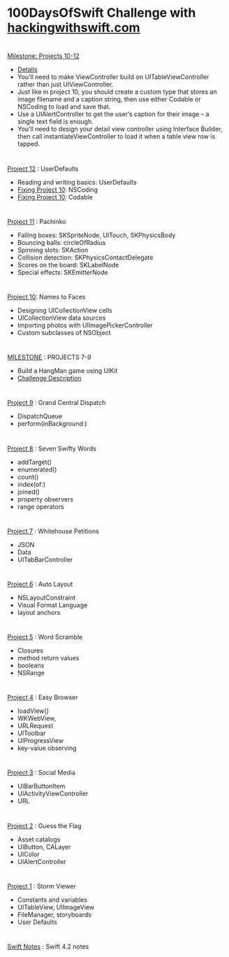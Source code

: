 # 100DaysOfSwift Challenge with [hackingwithswift.com](https://www.hackingwithswift.com/100)

#



[Milestone: Projects 10-12](https://github.com/hectorsvill/100DaysOfSwift/tree/master/Projects10-12/Projects10-12) 
 
 - [Details](https://www.hackingwithswift.com/100/50)
 - You’ll need to make ViewController build on UITableViewController rather than just UIViewController.
 - Just like in project 10, you should create a custom type that stores an image filename and a caption string, then use either Codable or NSCoding to load and save that.
 - Use a UIAlertController to get the user’s caption for their image – a single text field is enough.
 - You’ll need to design your detail view controller using Interface Builder, then call instantiateViewController to load it when a table view row is tapped.

#

[Project 12](https://github.com/hectorsvill/100DaysOfSwift/tree/master/Project12/Project12) : UserDefaults

- Reading and writing basics: UserDefaults
- [Fixing Project 10](https://github.com/hectorsvill/100DaysOfSwift/tree/master/Project12a/Project10): NSCoding
- [Fixing Project 10](https://github.com/hectorsvill/100DaysOfSwift/tree/master/Project12b/Project10): Codable 

#

[Project 11](https://github.com/hvillasa/Swift-Notes/tree/master/Project11/Project11) : Pachinko

- Falling boxes: SKSpriteNode, UITouch, SKPhysicsBody
- Bouncing balls: circleOfRadius
- Spinning slots: SKAction
- Collision detection: SKPhysicsContactDelegate
- Scores on the board: SKLabelNode
- Special effects: SKEmitterNode

#

[Project 10](https://github.com/hvillasa/Swift-Notes/tree/master/Project10/Project10): Names to Faces

- Designing UICollectionView cells
- UICollectionView data sources
- Importing photos with UIImagePickerController
- Custom subclasses of NSObject

#

[MILESTONE](https://github.com/hvillasa/Swift-Notes/tree/master/MILESTONE:PROJECTS7-9/MILESTONE:PROJECTS7-9) : PROJECTS 7-9

- Build a HangMan game using UIKit
- [Challenge Description](https://www.hackingwithswift.com/guide/4/3/challenge)

#

[Project 9](https://github.com/hvillasa/Swift-Notes/tree/master/Project9/Project7) : Grand Central Dispatch

- DispatchQueue
- perform(inBackground:)

#

[Project 8](https://github.com/hvillasa/Swift-Notes/tree/master/Project8/Project8) : Seven Swifty Words

- addTarget()
- enumerated()
- count()
- index(of:)
- joined()
- property observers
- range operators

#

[Project 7](https://github.com/hvillasa/Swift-Notes/tree/master/Project7/Project7) : Whitehouse Petitions

- JSON
- Data
- UITabBarController

#

[Project 6](https://github.com/hvillasa/Swift-Notes/tree/master/Project6b/Project6b) : Auto Layout

- NSLayoutConstraint
- Visual Format Language
- layout anchors

#

[Project 5](https://github.com/hvillasa/Swift-Notes/tree/master/Project5/Project5) : Word Scramble

- Closures
- method return values
- booleans
- NSRange

#

[Project 4](https://github.com/hvillasa/Swift-Notes/tree/master/Project4/Project4) : Easy Browser

- loadView()
- WKWebView,
- URLRequest
- UIToolbar
- UIProgressView
- key-value observing

#

[Project 3](https://github.com/hvillasa/Swift-Notes/tree/master/Project3/Project3) : Social Media

- UIBarButtonItem
- UIActivityViewController
- URL

#

[Project 2](https://github.com/hvillasa/Swift-Notes/tree/master/Project2/Project2) : Guess the Flag

- Asset catalogs
- UIButton, CALayer
- UIColor
- UIAlertController

#

[Project 1](https://github.com/hvillasa/Swift-Notes/tree/master/Project1/Project1) : Storm Viewer

- Constants and variables
- UITableView, UIImageView
- FileManager, storyboards
- User Defaults

#

[Swift Notes](https://github.com/hvillasa/Swift-Notes/tree/master/Play-Notes) : Swift 4.2 notes

#
